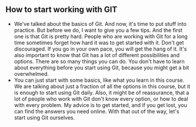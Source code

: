 ## How to start working with GIT

-  We've talked about the basics of Git. And now, it's time to put stuff into practice. But before we do, I want to give you a few tips. And the first one is that Git is pretty hard. People who are working with Git for a long time sometimes forget how hard it was to get started with it. Don't get discouraged. If you go in your own pace, you will get the hang of it. It's also important to know that Git has a lot of different possibilities and options. There are so many things you can do. You don't have to learn about everything before you start using Git, because you might get a bit overwhelmed.
- You can just start with some basics, like what you learn in this course. We are talking about just a fraction of all the options in this course, but it is enough to start using Git daily. Also, it might be of reassurance, that a lot of people who work with Git don't know every option, or how to deal with every problem. My advice is to get started, and if you get lost, you can find the answers you need online. With that out of the way, let's start using Git ourselves.